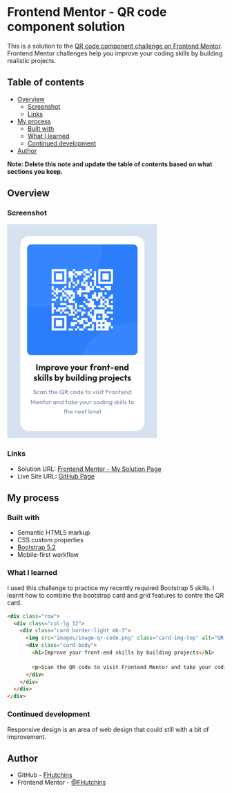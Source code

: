# Frontend Mentor - QR code component solution

This is a solution to the [QR code component challenge on Frontend Mentor](https://www.frontendmentor.io/challenges/qr-code-component-iux_sIO_H). Frontend Mentor challenges help you improve your coding skills by building realistic projects. 

## Table of contents

- [Overview](#overview)
  - [Screenshot](#screenshot)
  - [Links](#links)
- [My process](#my-process)
  - [Built with](#built-with)
  - [What I learned](#what-i-learned)
  - [Continued development](#continued-development)
- [Author](#author)

**Note: Delete this note and update the table of contents based on what sections you keep.**

## Overview

### Screenshot

![solution screenshot](./images/solution.png)

### Links

- Solution URL: [Frontend Mentor - My Solution Page](https://www.frontendmentor.io/solutions/qr-code-component-gm5a6akqSM)
- Live Site URL: [GitHub Page](https://fhutchins.github.io/qr-code-component/)

## My process

### Built with

- Semantic HTML5 markup
- CSS custom properties
- [Bootstrap 5.2](https://getbootstrap.com/)
- Mobile-first workflow

### What I learned

I used this challenge to practice my recently required Bootstrap 5 skills. I learnt how to combine the bootstrap card and grid features to centre the QR card.

```html
<div class="row">
  <div class="col-lg 12">
    <div class="card border-light mb-3">
      <img src="images/image-qr-code.png" class="card-img-top" alt="QR Code for Frontend Mentor">
      <div class="card-body">
        <h1>Improve your front-end skills by building projects</h1>

        <p>Scan the QR code to visit Frontend Mentor and take your coding skills to the next level</p>
      </div>
    </div>
  </div>
</div>
```


### Continued development

Responsive design is an area of web design that could still with a bit of improvement. 


## Author

- GitHub - [FHutchins](https://github.com/FHutchins)
- Frontend Mentor - [@FHutchins](https://www.frontendmentor.io/profile/FHutchins)
